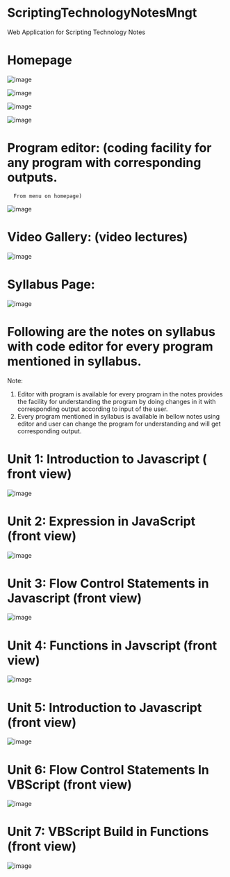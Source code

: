 # ScriptingTechnologyNotesMngt
Web Application for Scripting Technology Notes

#

# Homepage
![image](https://user-images.githubusercontent.com/68636373/138309499-544ccd87-6945-4054-bbb6-2d6b55f38251.png)

![image](https://user-images.githubusercontent.com/68636373/138309602-118546b8-c116-44cb-8a08-bb299cfdada9.png)

![image](https://user-images.githubusercontent.com/68636373/138309652-7b8ee23d-1c66-4f2c-87c5-199425f7bba3.png)

![image](https://user-images.githubusercontent.com/68636373/138309682-35304310-045e-4909-827a-4bca8a497aa0.png)

#	Program editor:  (coding facility for any program with corresponding outputs. 
      From menu on homepage)
  ![image](https://user-images.githubusercontent.com/68636373/138309760-446ec518-e451-4304-86a9-04f984c64d6b.png)
  
#	Video Gallery:  (video lectures)
![image](https://user-images.githubusercontent.com/68636373/138309846-c140e9bb-609c-47c7-b014-4e889bdd6867.png)

#	Syllabus Page: 
![image](https://user-images.githubusercontent.com/68636373/138309992-9d9294e7-0e55-498e-ae4b-49b08b80c8a5.png)

#	Following are the notes on syllabus with code editor for every program mentioned in syllabus.
Note:  
1)	Editor with program is available for every program in the notes provides the facility for understanding the program by doing changes in it with corresponding output according to input of the user.
2)	Every program mentioned in syllabus is available in bellow notes using editor and user can change the program for understanding and will get corresponding output.

#

# Unit 1: Introduction to Javascript ( front view)

![image](https://user-images.githubusercontent.com/68636373/138310156-af3578a6-5670-4842-82e4-c3df07ce7a66.png)

#	Unit 2: Expression in JavaScript (front view)

![image](https://user-images.githubusercontent.com/68636373/138310254-1f151807-17cc-4850-bbca-dde1fba87661.png)

#	Unit 3: Flow Control Statements in Javascript (front view)

![image](https://user-images.githubusercontent.com/68636373/138310321-0a60f590-6673-4d00-b440-c3bfdf3fd1b7.png)

#	Unit 4:  Functions in Javscript (front view)

![image](https://user-images.githubusercontent.com/68636373/138310360-b8818e2c-806e-4f4e-b220-4dced933184c.png)

#	Unit 5:  Introduction to Javascript  (front view)

![image](https://user-images.githubusercontent.com/68636373/138310440-849b5bf4-ce35-43ff-9261-8a8e8e5ecd3c.png)

#	Unit 6:  Flow Control Statements In VBScript (front view)

![image](https://user-images.githubusercontent.com/68636373/138310510-95af46d5-5517-4849-afd1-249ed9d48538.png)

#	Unit 7: VBScript Build in Functions (front view)

![image](https://user-images.githubusercontent.com/68636373/138310599-6304df1d-8af1-463d-b347-9ce73df2c5be.png)


